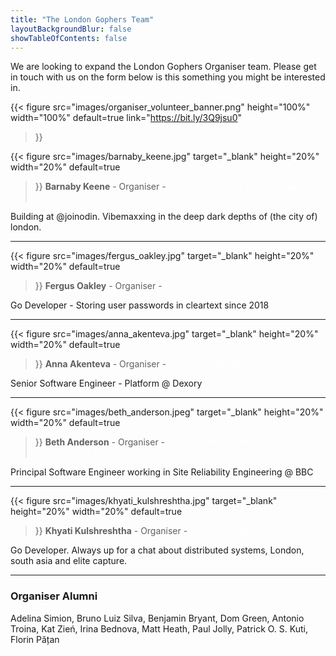 ```yaml
---
title: "The London Gophers Team"
layoutBackgroundBlur: false
showTableOfContents: false
---
```


We are looking to expand the London Gophers Organiser team. Please get in touch with us on the form below is this something you might be interested in. 

{{< figure
src="images/organiser_volunteer_banner.png"
height="100%"
width="100%"
default=true
link="https://bit.ly/3Q9jsu0"
>}}

{{< figure
src="images/barnaby_keene.jpg"
target="_blank"
height="20%"
width="20%"
default=true
>}}
**Barnaby Keene** - Organiser -
<a href="https://www.southcla.ws/" target="_blank" style="color: #ffffff; text-decoration: none;">{{< icon "link" >}}</a>
<a href="https://twitter.com/Southclaws" target="_blank" style="color: #ffffff; text-decoration: none;">{{< icon "twitter" >}}</a>

Building at @joinodin. Vibemaxxing in the deep dark depths of (the city of) london.

---

{{< figure
src="images/fergus_oakley.jpg"
target="_blank"
height="20%"
width="20%"
default=true
>}}
**Fergus Oakley** - Organiser -
<a href="https://www.linkedin.com/in/fergus-oakley/" target="_blank" style="color: #ffffff; text-decoration: none;">{{< icon "linkedin" >}}</a>

Go Developer - Storing user passwords in cleartext since 2018

---

{{< figure
src="images/anna_akenteva.jpg"
target="_blank"
height="20%"
width="20%"
default=true
>}}
**Anna Akenteva** - Organiser -
<a href="https://www.linkedin.com/in/anna-akenteva/" target="_blank" style="color: #ffffff; text-decoration: none;">{{< icon "linkedin" >}}</a>

Senior Software Engineer - Platform @ Dexory

---

{{< figure
src="images/beth_anderson.jpeg"
target="_blank"
height="20%"
width="20%"
default=true
>}}
**Beth Anderson** - Organiser - 
<a href="https://hachyderm.io/@betandr" target="_blank" style="color: #ffffff; text-decoration: none;">{{< icon "mastodon" >}}</a>
<a href="https://www.linkedin.com/in/betandr/" target="_blank" style="color: #ffffff; text-decoration: none;">{{< icon "linkedin" >}}</a>
<a href="https://twitter.com/betandr" target="_blank" style="color: #ffffff; text-decoration: none;">{{< icon "twitter" >}}</a>

Principal Software Engineer working in Site Reliability Engineering @ BBC

---

{{< figure
src="images/khyati_kulshreshtha.jpg"
target="_blank"
height="20%"
width="20%"
default=true
>}}
**Khyati Kulshreshtha** - Organiser -
<a href="https://uk.linkedin.com/in/khyati-kulshreshtha" target="_blank" style="color: #ffffff; text-decoration: none;">{{< icon "linkedin" >}}</a>

Go Developer. Always up for a chat about distributed systems, London, south asia and elite capture.

---

### Organiser Alumni

Adelina Simion, Bruno Luiz Silva, Benjamin Bryant, Dom Green, Antonio Troina, Kat Zień, Irina Bednova, Matt Heath, Paul Jolly, Patrick O. S. Kuti, Florin Pățan

